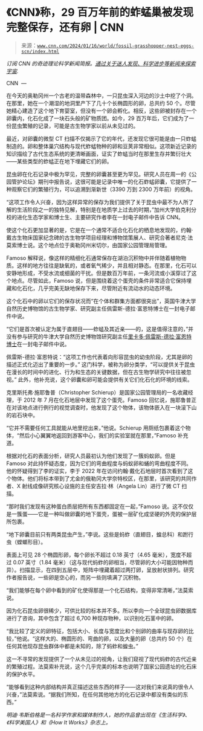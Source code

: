 <!--yml

category: 未分类

日期：2024-05-27 14:58:58

-->

# 《CNN》称，29 百万年前的蚱蜢巢被发现完整保存，还有卵 | CNN

> 来源：[`www.cnn.com/2024/01/16/world/fossil-grasshopper-nest-eggs-scn/index.html`](https://www.cnn.com/2024/01/16/world/fossil-grasshopper-nest-eggs-scn/index.html)

*订阅 CNN 的奇迹理论科学新闻简报。*[*通过关于迷人发现、科学进步等新闻来探索宇宙*](https://www.cnn.com/newsletters/wonder-theory?source=nl-acq_article)*.*

CNN  —

在今天的奥勒冈州一个古老的温带森林中，一只昆虫深入河边的沙土中挖了个洞。在那里，她在一个潮湿的地洞里产下了几十个长椭圆形的卵，总共约 50 个。尽管她精心建造了这个地下育婴室，但没有一个卵会孵化。相反，这些卵被封存在一个卵囊内，化石化成了一块石头般的矿物质团。如今，29 百万年后，它们成为了一份昆虫繁殖的记录，可能是古生物学家以前从未见过的。

最近，对卵囊的微型 CT 扫描不仅揭示了它的年代，还发现它很可能是由一只蚱蜢制造的。卵和整体巢穴结构与现代蚱蜢物种的卵和豆荚非常相似。这项新近记录的知识描绘了古代生态系统的更清晰画面，证实了蚱蜢当时在那里生存并繁衍壮大——某些类型的蚱蜢正在地下埋藏它们的卵。

昆虫卵在化石记录中极为罕见，完整的卵囊甚至更为罕见。研究人员在周一的《公园管护论坛》期刊中报告说，这很可能是记录中唯一的化石蚱蜢卵囊，它提供了一种观察它们的繁殖行为，可以追溯到渐新世（3390 万到 2300 万年前）的视角。

“这项工作令人兴奋，因为这样异常的保存为我们提供了关于昆虫中最不为人所了解的生活阶段之一的独特见解，特别是在地质学上过去的时期，”加州大学伯克利分校的进化生态学家和博士生、主要研究作者李在一封电子邮件中告诉 CNN。

使这个化石更加显著的是，它是在一个通常不适合化石化的栖息地发现的，约翰·戴古生物床国家纪念碑的古生物学项目经理和博物馆策展人、研究合著者尼克·法莫索博士说。这个地点位于奥勒冈州米切尔，由国家公园管理局管理。

Famoso 解释说，像这样的精细化石通常保存在湖泊沉积物中并伴随着植物物质。这样的地方往往是缺氧的，或者氧气稀少，并且相对静态。在那里，化石可以安静地形成，不受水流或细菌的干扰。但是数百万年前，一条河流或小溪穿过了这个地点。尽管如此，Famoso 说，但是围绕着这个蛋壳的条件非常适合它保持埋藏和化石化，几乎完美无缺地保存下来，尽管附近有流动水的动态环境。

这个化石中的卵以它们的保存状况而“在个体和群集方面都很突出”，英国牛津大学自然历史博物馆的古生物学家、研究副主任佩雷斯-德拉·富恩特博士在一封电子邮件中说。

“它们是首次被认定为属于直翅目——蚱蜢及其近亲——的，这是值得注意的，”并没有参与研究的牛津大学自然历史博物馆研究副主任[里卡多·佩雷斯-德拉·富恩特博士](https://oumnh.ox.ac.uk/people/ricardo-perez-de-la-fuente)在一封电子邮件中说。

佩雷斯-德拉·富恩特说：“这项工作也代表着向形容昆虫的幼虫阶段，尤其是卵的描述正式化迈出了重要的一步。” 这门科学，被称为卵分类学，“可以提供关于昆虫在漫长的时间中的进化、行为和生态的关键数据，但在古生物学研究中往往被忽视。” 此外，他补充说，这个卵囊和卵可能会提供有关它们化石化的环境的线索。

克里斯托弗·施耶鲁普（Christopher Schierup）是国家公园管理局的一名收藏经理，于 2012 年 7 月在化石地层中发现了这个蛋壳。Famoso 回忆说，施耶鲁普正在对该地点进行例行的视觉调查时，他发现了这个物体，该物体嵌入在一块滚下山的岩石块中。

“它并不需要任何工具就能从地里挖出来，”他说。Schierup 用厕纸包裹着这个物体，“然后小心翼翼地返回到游客中心，我们的实验室就在那里，”Famoso 补充道。

根据对化石的表面分析，研究人员最初认为他们发现了一簇蚂蚁卵。但是 Famoso 对此持怀疑态度，因为它们的弯曲程度与蚂蚁卵和蛹的弯曲程度不同。他的怀疑得到了李的证实，李于 2022 年在访问约翰·戴化石地层时首次看到了这个物体。他们将标本带到了尤金的俄勒冈大学奈特校区，在那里，该研究的共同作者、X 射线成像研究核心设施的主任安吉拉·林（Angela Lin）进行了微 CT 扫描。

“那时我们发现有这种蛋白质层把所有东西都固定在一起，”Famoso 说。这不仅仅是一簇蛋——它是一种叫做卵囊的地下蛋壳，蛋被一层矿化成坚硬的外壳的保护层所包裹。

“地下卵囊目前只有两类昆虫产生，”李说。这些是蚂蚱（直翅目，蝗总科）和跗行虫（螳螂形目）。

表面上可见 28 个椭圆形卵，每个卵长不超过 0.18 英寸（4.65 毫米），宽度不超过 0.07 英寸（1.84 毫米）（这与现代蚂蚱的卵相当，尽管卵的大小可能因物种而异）。扫描显示，在四到五层中，矩阵中埋藏着超过两打卵，呈放射状排列。研究作者报告说，一些卵是空心的，而另一些则填满了沉积物。

“我们能够在每个卵中看到的矿化使得那是一个化石结构，变得非常清晰，”法莫索说。

因为化石昆虫卵很稀少，可供比较的标本并不多。所以李向一个全球昆虫卵数据库进行了咨询，其中包含了超过 6,700 种现存物种，以识别化石茎中的卵。

“我比较了定义的卵特征，包括大小、长度与宽度比和个别卵的曲率与现存卵的比较，”他说。“这样大的、椭圆形的、弯曲的卵，以及大量的卵（总共约 50 个）在任何其他现存昆虫群体中都是未知的，除了蚂蚱和蝗虫。”

这一不寻常的发现提供了一个从未见过的视角，让我们窥视了现代蚂蚱的古代近亲的繁殖过程。法莫索补充说，这个几乎完美的标本也说明了国家公园遗址的化石床的保护水平。

“能够看到这种内部结构并真正描述这些东西的样子——这对我们来说真的很令人兴奋，”法莫索说。“据我们所知，在任何其他地方的化石记录中都没有类似的东西。”

*明迪·韦斯伯格是一名科学作家和媒体制作人，她的作品曾出现在《生活科学》、《科学美国人》和《How It Works》杂志上。*

